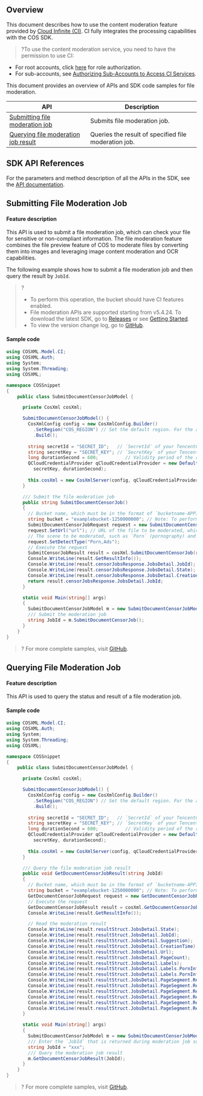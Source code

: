 ## Overview
This document describes how to use the content moderation feature provided by [Cloud Infinite (CI)](https://www.tencentcloud.com/document/product/1045). CI fully integrates the processing capabilities with the COS SDK.

>?To use the content moderation service, you need to have the permission to use CI:
- For root accounts, click [here](https://console.cloud.tencent.com/cam/role/grant?roleName=CI_QCSRole&policyName=QcloudCOSDataFullControl,QcloudAccessForCIRole,QcloudPartAccessForCIRole&principal=eyJzZXJ2aWNlIjoiY2kucWNsb3VkLmNvbSJ9&serviceType=%E6%95%B0%E6%8D%AE%E4%B8%87%E8%B1%A1&s_url=https%3A%2F%2Fconsole.cloud.tencent.com%2Fci) for role authorization.
- For sub-accounts, see [Authorizing Sub-Accounts to Access CI Services](https://intl.cloud.tencent.com/document/product/1045/33450).

This document provides an overview of APIs and SDK code samples for file moderation.

| API | Description |
| ----------------------------------| ---------------------------------- |
| [Submitting file moderation job](https://intl.cloud.tencent.com/document/product/436/48258) | Submits file moderation job.   |
| [Querying file moderation job result](https://intl.cloud.tencent.com/document/product/436/48259)  | Queries the result of specified file moderation job. |

## SDK API References

For the parameters and method description of all the APIs in the SDK, see the [API documentation](https://cos-dotnet-sdk-doc-1253960454.file.myqcloud.com/).

## Submitting File Moderation Job

#### Feature description

This API is used to submit a file moderation job, which can check your file for sensitive or non-compliant information. The file moderation feature combines the file preview feature of COS to moderate files by converting them into images and leveraging image content moderation and OCR capabilities.

The following example shows how to submit a file moderation job and then query the result by `JobId`.

>?
> - To perform this operation, the bucket should have CI features enabled.
> - File moderation APIs are supported starting from v5.4.24. To download the latest SDK, go to [Releases](https://github.com/tencentyun/qcloud-sdk-dotnet/releases) or see [Getting Started](https://intl.cloud.tencent.com/document/product/436/30594).
> - To view the version change log, go to [GitHub](https://github.com/tencentyun/qcloud-sdk-dotnet/blob/master/CHANGELOG.md).
> 


#### Sample code

[//]: #	".cssg-snippet-SubmitDocumentCensorJobModel"

```cs
using COSXML.Model.CI;
using COSXML.Auth;
using System;
using System.Threading;
using COSXML;

namespace COSSnippet
{
    public class SubmitDocumentCensorJobModel {

      private CosXml cosXml;

      SubmitDocumentCensorJobModel() {
        CosXmlConfig config = new CosXmlConfig.Builder()
          .SetRegion("COS_REGION") // Set the default region. For the abbreviations for COS regions, visit https://cloud.tencent.com/document/product/436/6224. 
          .Build();
        
        string secretId = "SECRET_ID";   // `SecretId` of your TencentCloud API key. For more information on how to get it, visit https://console.cloud.tencent.com/cam/capi.
        string secretKey = "SECRET_KEY"; // `SecretKey` of your TencentCloud API key. For more information on how to get it, visit https://console.cloud.tencent.com/cam/capi.
        long durationSecond = 600;          // Validity period of the request signature in seconds
        QCloudCredentialProvider qCloudCredentialProvider = new DefaultQCloudCredentialProvider(secretId, 
          secretKey, durationSecond);
        
        this.cosXml = new CosXmlServer(config, qCloudCredentialProvider);
      }

      /// Submit the file moderation job
      public string SubmitDocumentCensorJob()
      {
        // Bucket name, which must be in the format of `bucketname-APPID`. For more information on how to get the `APPID`, visit https://console.cloud.tencent.com/developer.
        string bucket = "examplebucket-1250000000"; // Note: To perform this operation, the bucket should have the content moderation feature enabled.
        SubmitDocumentCensorJobRequest request = new SubmitDocumentCensorJobRequest(bucket);
        request.SetUrl("url"); // URL of the file to be moderated, which should be replaced with that of the actual file.
        // The scene to be moderated, such as `Porn` (pornography) and `Ads` (advertising). You can pass in multiple types and separate them by comma, such as `Porn,Ads`.
        request.SetDetectType("Porn,Ads");
        // Execute the request
        SubmitCensorJobResult result = cosXml.SubmitDocumentCensorJob(request);
        Console.WriteLine(result.GetResultInfo());
        Console.WriteLine(result.censorJobsResponse.JobsDetail.JobId);
        Console.WriteLine(result.censorJobsResponse.JobsDetail.State);
        Console.WriteLine(result.censorJobsResponse.JobsDetail.CreationTime);
        return result.censorJobsResponse.JobsDetail.JobId;
      }

      static void Main(string[] args)
      {
        SubmitDocumentCensorJobModel m = new SubmitDocumentCensorJobModel();
        /// Submit the moderation job
        string JobId = m.SubmitDocumentCensorJob();
      }
    }
}

```

>? For more complete samples, visit [GitHub](https://github.com/tencentyun/cos-snippets/blob/master/dotnet/dist/SubmitDocumentCensorJob.cs).
>

## Querying File Moderation Job

#### Feature description

This API is used to query the status and result of a file moderation job.

#### Sample code

[//]: #	".cssg-snippet-SubmitDocumentCensorJobModel"

```cs
using COSXML.Model.CI;
using COSXML.Auth;
using System;
using System.Threading;
using COSXML;

namespace COSSnippet
{
    public class SubmitDocumentCensorJobModel {

      private CosXml cosXml;

      SubmitDocumentCensorJobModel() {
        CosXmlConfig config = new CosXmlConfig.Builder()
          .SetRegion("COS_REGION") // Set the default region. For the abbreviations for COS regions, visit https://cloud.tencent.com/document/product/436/6224. 
          .Build();
        
        string secretId = "SECRET_ID";   // `SecretId` of your TencentCloud API key. For more information on how to get it, visit https://console.cloud.tencent.com/cam/capi.
        string secretKey = "SECRET_KEY"; // `SecretKey` of your TencentCloud API key. For more information on how to get it, visit https://console.cloud.tencent.com/cam/capi.
        long durationSecond = 600;          // Validity period of the request signature in seconds
        QCloudCredentialProvider qCloudCredentialProvider = new DefaultQCloudCredentialProvider(secretId, 
          secretKey, durationSecond);
        
        this.cosXml = new CosXmlServer(config, qCloudCredentialProvider);
      }

      /// Query the file moderation job result
      public void GetDocumentCensorJobResult(string JobId)
      {
        // Bucket name, which must be in the format of `bucketname-APPID`. For more information on how to get the `APPID`, visit https://console.cloud.tencent.com/developer.
        string bucket = "examplebucket-1250000000"; // Note: To perform this operation, the bucket should have the content moderation feature enabled.
        GetDocumentCensorJobRequest request = new GetDocumentCensorJobRequest(bucket, JobId);
        // Execute the request
        GetDocumentCensorJobResult result = cosXml.GetDocumentCensorJob(request);
        Console.WriteLine(result.GetResultInfo());

        // Read the moderation result
        Console.WriteLine(result.resultStruct.JobsDetail.State);
        Console.WriteLine(result.resultStruct.JobsDetail.JobId);
        Console.WriteLine(result.resultStruct.JobsDetail.Suggestion);
        Console.WriteLine(result.resultStruct.JobsDetail.CreationTime);
        Console.WriteLine(result.resultStruct.JobsDetail.Url);
        Console.WriteLine(result.resultStruct.JobsDetail.PageCount);
        Console.WriteLine(result.resultStruct.JobsDetail.Labels);
        Console.WriteLine(result.resultStruct.JobsDetail.Labels.PornInfo.HitFlag);
        Console.WriteLine(result.resultStruct.JobsDetail.Labels.PornInfo.Score);
        Console.WriteLine(result.resultStruct.JobsDetail.PageSegment.Results.Url);
        Console.WriteLine(result.resultStruct.JobsDetail.PageSegment.Results.Text);
        Console.WriteLine(result.resultStruct.JobsDetail.PageSegment.Results.PageNumber);
        Console.WriteLine(result.resultStruct.JobsDetail.PageSegment.Results.PornInfo.HitFlag);
        Console.WriteLine(result.resultStruct.JobsDetail.PageSegment.Results.PornInfo.SubLabel);
        Console.WriteLine(result.resultStruct.JobsDetail.PageSegment.Results.PornInfo.Score);
      }

      static void Main(string[] args)
      {
        SubmitDocumentCensorJobModel m = new SubmitDocumentCensorJobModel();
        /// Enter the `JobId` that is returned during moderation job submission and uniquely identifies this moderation job
        string JobId = "xxx";
        /// Query the moderation job result
        m.GetDocumentCensorJobResult(JobId);
      }
    }
}

```

>? For more complete samples, visit [GitHub](https://github.com/tencentyun/cos-snippets/blob/master/dotnet/dist/SubmitDocumentCensorJob.cs).
>
